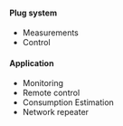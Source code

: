 #### Plug system
  - Measurements
  - Control
  
#### Application
  - Monitoring
  - Remote control
  - Consumption Estimation
  - Network repeater
  
